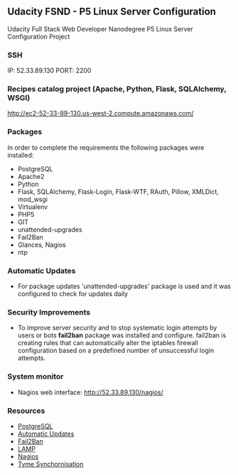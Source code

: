 ## Udacity FSND -  P5 Linux Server Configuration
Udacity Full Stack Web Developer Nanodegree P5 Linux Server Configuration Project

### SSH
IP: 52.33.89.130
PORT: 2200

### Recipes catalog project (Apache, Python, Flask, SQLAlchemy, WSGI)
http://ec2-52-33-89-130.us-west-2.compute.amazonaws.com/

### Packages
In order to complete the requirements the following packages were installed:
  * PostgreSQL
  * Apache2
  * Python
  * Flask, SQLAlchemy, Flask-Login, Flask-WTF, RAuth, Pillow, XMLDict, mod_wsgi
  * Virtualenv
  * PHP5
  * GIT
  * unattended-upgrades
  * Fail2Ban
  * Glances, Nagios
  * ntp

### Automatic Updates
 * For package updates 'unattended-upgrades' package is used and it was configured to check for updates daily

### Security Improvements
 * To improve server security and to stop systematic login attempts by users or bots **fail2ban** package was installed and configure. fail2ban is creating rules that can automatically alter the iptables firewall configuration based on a predefined number of unsuccessful login attempts.
 
 
### System monitor
  * Nagios web interface: http://52.33.89.130/nagios/

### Resources
  * [PostgreSQL](http://www.cyberciti.biz/faq/howto-add-postgresql-user-account/)
  * [Automatic Updates](https://help.ubuntu.com/lts/serverguide/automatic-updates.html)
  * [Fail2Ban](https://www.digitalocean.com/community/tutorials/how-to-protect-ssh-with-fail2ban-on-ubuntu-14-04)
  * [LAMP](https://www.digitalocean.com/community/tutorials/how-to-install-linux-apache-mysql-php-lamp-stack-on-ubuntu-14-04)
  * [Nagios](https://www.digitalocean.com/community/tutorials/how-to-install-nagios-4-and-monitor-your-servers-on-ubuntu-14-04)
  * [Tyme Synchornisation](https://help.ubuntu.com/lts/serverguide/NTP.html)
